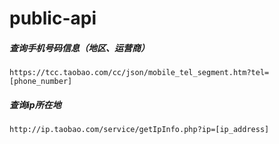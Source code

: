 # public-api

##### 查询手机号码信息（地区、运营商）   
`https://tcc.taobao.com/cc/json/mobile_tel_segment.htm?tel=[phone_number]`

##### 查询ip所在地
`http://ip.taobao.com/service/getIpInfo.php?ip=[ip_address]`
